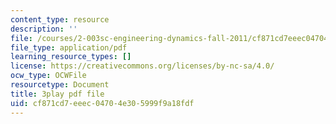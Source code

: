 ```yaml
---
content_type: resource
description: ''
file: /courses/2-003sc-engineering-dynamics-fall-2011/cf871cd7eeec04704e305999f9a18fdf_YZ9y4zcfCPs.pdf
file_type: application/pdf
learning_resource_types: []
license: https://creativecommons.org/licenses/by-nc-sa/4.0/
ocw_type: OCWFile
resourcetype: Document
title: 3play pdf file
uid: cf871cd7-eeec-0470-4e30-5999f9a18fdf
---
```


